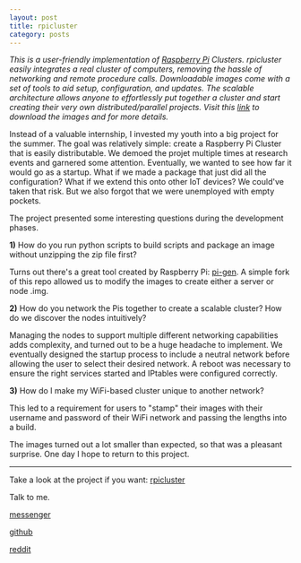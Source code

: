 ```yaml
---
layout: post
title: rpicluster
category: posts
---
```

*This is a user-friendly implementation of [Raspberry Pi](https://www.raspberrypi.org/) Clusters. rpicluster easily integrates a real cluster of computers, removing the hassle of networking and remote procedure calls. Downloadable images come with a set of tools to aid setup, configuration, and updates. The scalable architecture allows anyone to effortlessly put together a cluster and start creating their very own distributed/parallel projects. Visit this [link](www.rpicluster.com) to download the images and for more details.*

Instead of a valuable internship, I invested my youth into a big project for the summer. The goal was relatively simple: create a Raspberry Pi Cluster that is easily distributable. We demoed the projet multiple times at research events and garnered some attention. Eventually, we wanted to see how far it would go as a startup. What if we made a package that just did all the configuration? What if we extend this onto other IoT devices? We could've taken that risk. But we also forgot that we were unemployed with empty pockets.

The project presented some interesting questions during the development phases.

**1)** How do you run python scripts to build scripts and package an image without unzipping the zip file first?

Turns out there's a great tool created by Raspberry Pi: [pi-gen](https://github.com/RPi-Distro/pi-gen). A simple fork of this repo allowed us to modify the images to create either a server or node .img.

**2)** How do you network the Pis together to create a scalable cluster? How do we discover the nodes intuitively?

Managing the nodes to support multiple different networking capabilities adds complexity, and turned out to be a huge headache to implement. We eventually designed the startup process to include a neutral network before allowing the user to select their desired network. A reboot was necessary to ensure the right services started and IPtables were configured correctly.

**3)** How do I make my WiFi-based cluster unique to another network?

This led to a requirement for users to "stamp" their images with their username and password of their WiFi network and passing the lengths into a build.

The images turned out a lot smaller than expected, so that was a pleasant surprise. One day I hope to return to this project.

---

Take a look at the project if you want:
[rpicluster][rpicluster]

Talk to me.

[messenger][facebook]

[github][dqd]

[reddit][reddit]

[facebook]: https://www.m.me/dqdang1
[dqd]: http://github.com/dqdang
[reddit]: https://www.reddit.com/user/outsidefarmland/
[rpicluster]: https://github.com/rpicluster/rpicluster-stretch
